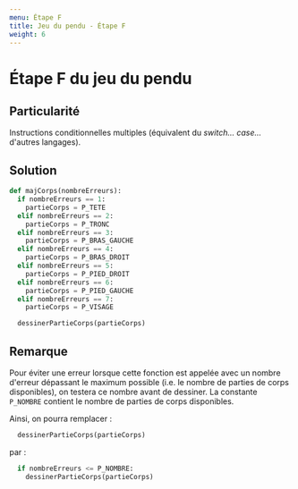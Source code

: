 ```yaml
---
menu: Étape F
title: Jeu du pendu - Étape F
weight: 6
---
```


# Étape F du jeu du pendu

## Particularité

Instructions conditionnelles multiples (équivalent du *switch…* *case…* d'autres langages).

## Solution

```python
def majCorps(nombreErreurs):
  if nombreErreurs == 1:
    partieCorps = P_TETE
  elif nombreErreurs == 2:
    partieCorps = P_TRONC
  elif nombreErreurs == 3:
    partieCorps = P_BRAS_GAUCHE
  elif nombreErreurs == 4:
    partieCorps = P_BRAS_DROIT
  elif nombreErreurs == 5:
    partieCorps = P_PIED_DROIT
  elif nombreErreurs == 6:
    partieCorps = P_PIED_GAUCHE
  elif nombreErreurs == 7:
    partieCorps = P_VISAGE

  dessinerPartieCorps(partieCorps)
```

## Remarque

Pour éviter une erreur lorsque cette fonction est appelée avec un nombre d'erreur dépassant le maximum possible (i.e. le nombre de parties de corps disponibles), on testera ce nombre avant de dessiner. La constante `P_NOMBRE` contient le nombre de parties de corps disponibles.

Ainsi, on pourra remplacer :

```python
  dessinerPartieCorps(partieCorps)
```

par :

```python
  if nombreErreurs <= P_NOMBRE:
    dessinerPartieCorps(partieCorps)
```